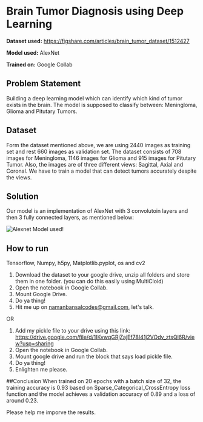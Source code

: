 # Brain Tumor Diagnosis using Deep Learning

**Dataset used:** https://figshare.com/articles/brain_tumor_dataset/1512427

**Model used:** AlexNet

**Trained on:** Google Collab


## Problem Statement

Building a deep learning model which can identify which kind of tumor exists in the brain.
The model is supposed to classify between: Meningloma, Glioma and Pitutary Tumors.

## Dataset

Form the dataset mentioned above, we are using 2440 images as training set and rest 660 images as validation set. The dataset consists of 708 images for Meningloma,
1146 images for Glioma and 915 images for Pitutary Tumor. Also, the images are of three different views: Sagittal, Axial and Coronal. We have to train a model that
can detect tumors accurately despite the views.

## Solution

Our model is an implementation of AlexNet with 3 convolutoin layers and then 3 fully connected layers, as mentioned below:

![Alexnet Model used](https://github.com/namanbansalcodes/Brain-Tumor-Diagnosis-using-Deep-Learning/blob/master/TIP%20model.JPG?raw=true)!


## How to run

Tensorflow, Numpy, h5py, Matplotlib.pyplot, os and cv2

1. Download the dataset to your google drive, unzip all folders and store them in one folder. (you can do this easily using MultiCloid)
2. Open the notebook in Google Collab.
3. Mount Google Drive.
4. Do ya thing!
5. Hit me up on namanbansalcodes@gmail.com, let's talk.

OR

1. Add my pickle file to your drive using this link: https://drive.google.com/file/d/1IKvwqGRjZajEf78I41j2VOdv_ztsQl6R/view?usp=sharing
2. Open the notebook in Google Collab.
3. Mount google drive and run the block that says load pickle file.
4. Do ya thing!
5. Enlighten me please.

##Conclusion
When trained on 20 epochs with a batch size of 32, the training accuracy is 0.93 based on Sparse_Categorical_CrossEntropy loss function and
the model achieves a validation accuracy of 0.89 and a loss of around 0.23.

Please help me imporve the results.
